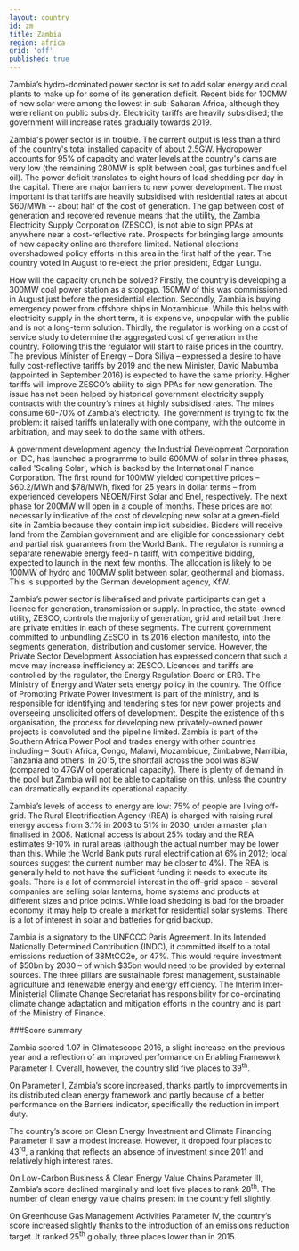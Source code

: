 ```yaml
---
layout: country
id: zm
title: Zambia
region: africa
grid: 'off'
published: true
---
```


Zambia’s hydro-dominated power sector is set to add solar energy and coal plants to make up for some of its generation deficit. Recent bids for 100MW of new solar were among the lowest in sub-Saharan Africa, although they were reliant on public subsidy. Electricity tariffs are heavily subsidised; the government will increase rates gradually towards 2019.

Zambia's power sector is in trouble. The current output is less than a third of the country's total installed capacity of about 2.5GW. Hydropower accounts for 95% of capacity and water levels at the country's dams are very low (the remaining 280MW is split between coal, gas turbines and fuel oil). The power deficit translates to eight hours of load shedding per day in the capital.
There are major barriers to new power development. The most important is that tariffs are heavily subsidised with residential rates at about $60/MWh -- about half of the cost of generation. The gap between cost of generation and recovered revenue means that the utility, the Zambia Electricity Supply Corporation (ZESCO), is not able to sign PPAs at anywhere near a cost-reflective rate. Prospects for bringing large amounts of new capacity online are therefore limited. National elections overshadowed policy efforts in this area in the first half of the year. The country voted in August to re-elect the prior president, Edgar Lungu.

How will the capacity crunch be solved? Firstly, the country is developing a 300MW coal power station as a stopgap. 150MW of this was commissioned in August just before the presidential election. Secondly, Zambia is buying emergency power from offshore ships in Mozambique. While this helps with electricity supply in the short term, it is expensive, unpopular with the public and is not a long-term solution. Thirdly, the regulator is working on a cost of service study to determine the aggregated cost of generation in the country. Following this the regulator will start to raise prices in the country. The previous Minister of Energy – Dora Siliya – expressed a desire to have fully cost-reflective tariffs by 2019 and the new Minister, David Mabumba (appointed in September 2016) is expected to have the same priority. Higher tariffs will improve ZESCO’s ability to sign PPAs for new generation. The issue has not been helped by historical government electricity supply contracts with the country’s mines at highly subsidised rates. The mines consume 60-70% of Zambia’s electricity. The government is trying to fix the problem: it raised tariffs unilaterally with one company, with the outcome in arbitration, and may seek to do the same with others.

A government development agency, the Industrial Development Corporation or IDC, has launched a programme to build 600MW of solar in three phases, called 'Scaling Solar', which is backed by the International Finance Corporation. The first round for 100MW yielded competitive prices – $60.2/MWh and $78/MWh, fixed for 25 years in dollar terms – from experienced developers NEOEN/First Solar and Enel, respectively. The next phase for 200MW will open in a couple of months. These prices are not necessarily indicative of the cost of developing new solar at a green-field site in Zambia because they contain implicit subsidies. Bidders will receive land from the Zambian government and are eligible for concessionary debt and partial risk guarantees from the World Bank.
The regulator is running a separate renewable energy feed-in tariff, with competitive bidding, expected to launch in the next few months. The allocation is likely to be 100MW of hydro and 100MW split between solar, geothermal and biomass. This is supported by the German development agency, KfW.

Zambia’s power sector is liberalised and private participants can get a licence for generation, transmission or supply. In practice, the state-owned utility, ZESCO, controls the majority of generation, grid and retail but there are private entities in each of these segments. The current government committed to unbundling ZESCO in its 2016 election manifesto, into the segments generation, distribution and customer service. However, the Private Sector Development Association has expressed concern that such a move may increase inefficiency at ZESCO. Licences and tariffs are controlled by the regulator, the Energy Regulation Board or ERB. The Ministry of Energy and Water sets energy policy in the country. The Office of Promoting Private Power Investment is part of the ministry, and is responsible for identifying and tendering sites for new power projects and overseeing unsolicited offers of development. Despite the existence of this organisation, the process for developing new privately-owned power projects is convoluted and the pipeline limited.
Zambia is part of the Southern Africa Power Pool and trades energy with other countries including – South Africa, Congo, Malawi, Mozambique, Zimbabwe, Namibia, Tanzania and others. In 2015, the shortfall across the pool was 8GW (compared to 47GW of operational capacity). There is plenty of demand in the pool but Zambia will not be able to capitalise on this, unless the country can dramatically expand its operational capacity.

Zambia’s levels of access to energy are low: 75% of people are living off-grid. The Rural Electrification Agency (REA) is charged with raising rural energy access from 3.1% in 2003 to 51% in 2030, under a master plan finalised in 2008. National access is about 25% today and the REA estimates 9-10% in rural areas (although the actual number may be lower than this. While the World Bank puts rural electrification at 6% in 2012; local sources suggest the current number may be closer to 4%). The REA is generally held to not have the sufficient funding it needs to execute its goals. There is a lot of commercial interest in the off-grid space – several companies are selling solar lanterns, home systems and products at different sizes and price points. While load shedding is bad for the broader economy, it may help to create a market for residential solar systems. There is a lot of interest in solar and batteries for grid backup.

Zambia is a signatory to the UNFCCC Paris Agreement. In its Intended Nationally Determined Contribution (INDC), it committed itself to a total emissions reduction of 38MtCO2e, or 47%. This would require investment of $50bn by 2030 – of which $35bn would need to be provided by external sources. The three pillars are sustainable forest management, sustainable agriculture and renewable energy and energy efficiency. The Interim Inter-Ministerial Climate Change Secretariat has responsibility for co-ordinating climate change adaptation and mitigation efforts in the country and is part of the Ministry of Finance.


###Score summary

Zambia scored 1.07 in Climatescope 2016, a slight increase on the previous year and a reflection of an improved performance on Enabling Framework Parameter I. Overall, however, the country slid five places to 39<sup>th</sup>.

On Parameter I, Zambia’s score increased, thanks partly to improvements in its distributed clean energy framework and partly because of a better performance on the Barriers indicator, specifically the reduction in import duty.

The country’s score on Clean Energy Investment and Climate Financing Parameter II saw a modest increase. However, it dropped four places to 43<sup>rd</sup>, a ranking that reflects an absence of investment since 2011 and relatively high interest rates.

On Low-Carbon Business & Clean Energy Value Chains Parameter III, Zambia’s score declined marginally and lost five places to rank 28<sup>th</sup>. The number of clean energy value chains present in the country fell slightly. 

On Greenhouse Gas Management Activities Parameter IV, the country’s score increased slightly thanks to the introduction of an emissions reduction target. It ranked 25<sup>th</sup> globally, three places lower than in 2015.
